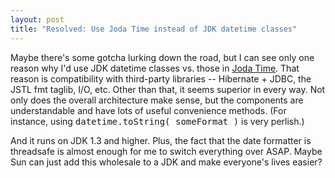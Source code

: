 ```yaml
---
layout: post
title: "Resolved: Use Joda Time instead of JDK datetime classes"
---
```




<p>Maybe there's some gotcha lurking down the road, but I can see only one reason why I'd use JDK datetime classes vs. those in <a href="http://joda-time.sourceforge.net/">Joda Time</a>. That reason is compatibility with third-party libraries -- Hibernate + JDBC, the JSTL fmt taglib, I/O, etc. Other than that, it seems superior in every way. Not only does the overall architecture make sense, but the components are understandable and have lots of useful convenience methods. (For instance, using <tt>datetime.toString( someFormat )</tt> is very perlish.)</p>

<p>And it runs on JDK 1.3 and higher. Plus, the fact that the date formatter is threadsafe is almost enough for me to switch everything over ASAP. Maybe Sun can just add this wholesale to a JDK and make everyone's lives easier?</p>


